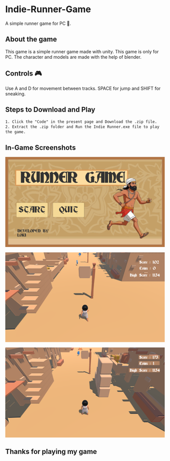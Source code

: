 # Indie-Runner-Game
 A simple runner game for PC 🏃.

## About the game

This game is a simple runner game made with unity. This game is only for PC. The character and models are made with the help of blender.

## Controls 🎮

Use A and D for movement between tracks. SPACE for jump and SHIFT for sneaking.

## Steps to Download and Play

    1. Click the "Code" in the present page and Download the .zip file.
    2. Extract the .zip folder and Run the Indie Runner.exe file to play the game.

## In-Game Screenshots

![Image Alt Text](/Ingame%20screenshots/Indie%20Runner%201.png)

![Image Alt Text](/Ingame%20screenshots/Indie%20Runner%202.png)

![Image Alt Text](/Ingame%20screenshots/Indie%20Runner%203.png)

## Thanks for playing my game
